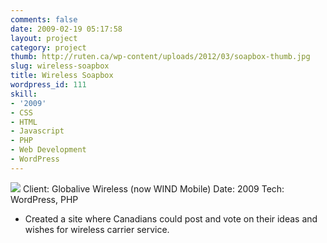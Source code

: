 ```yaml
---
comments: false
date: 2009-02-19 05:17:58
layout: project
category: project
thumb: http://ruten.ca/wp-content/uploads/2012/03/soapbox-thumb.jpg
slug: wireless-soapbox
title: Wireless Soapbox
wordpress_id: 111
skill:
- '2009'
- CSS
- HTML
- Javascript
- PHP
- Web Development
- WordPress
---
```


[![](http://ruten.ca/wp-content/uploads/2012/03/soapbox-full2.jpg)](http://ruten.ca/wp-content/uploads/2012/03/soapbox-full2.jpg)
Client: Globalive Wireless (now WIND Mobile)
Date: 2009
Tech: WordPress, PHP



	
  * Created a site where Canadians could post and vote on their ideas and wishes for wireless carrier service.


